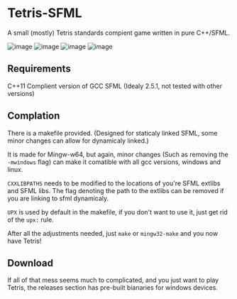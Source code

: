 # Tetris-SFML

A small (mostly) Tetris standards compient game written in pure C++/SFML.

![image](https://user-images.githubusercontent.com/79599920/165860384-14f1bd21-16b6-4bf5-bf35-4bbe908267ea.png)
![image](https://user-images.githubusercontent.com/79599920/165860472-f6809e72-ae90-454e-9ed8-5f57baf8d52c.png)
![image](https://user-images.githubusercontent.com/79599920/165860554-0c35bd3b-ffd1-4915-895d-d75a37c50975.png)
![image](https://user-images.githubusercontent.com/79599920/165860571-ec3ab926-df15-4c33-a07b-c69cb29ce04a.png)

## Requirements

C++11 Complient version of GCC
SFML (Idealy 2.5.1, not tested with other versions)

## Complation

There is a makefile provided. (Designed for staticaly linked SFML, some minor changes can allow for dynamicaly linked.)

It is made for Mingw-w64, but again, minor changes (Such as removing the ```-mwindows``` flag) can make it comatible with all gcc versions, windows and linux.

```CXXLIBPATHS``` needs to be modified to the locations of you're SFML extlibs and SFML libs. The flag denoting the path to the extlibs can be removed if you are linking to sfml dynamicaly.

```UPX``` is used by default in the makefile, if you don't want to use it, just get rid of the ```upx:``` rule.

After all the adjustments needed, just ```make``` or ```mingw32-make``` and you now have Tetris!

## Download

If all of that mess seems much to complicated, and you just want to play Tetris, the releases section has pre-built bianaries for windows devices.
